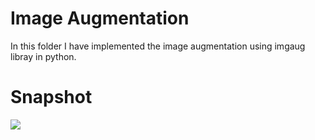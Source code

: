 # Image Augmentation
In this folder I have implemented the image augmentation using imgaug libray in python. 
# Snapshot
![](download%(1).png)

